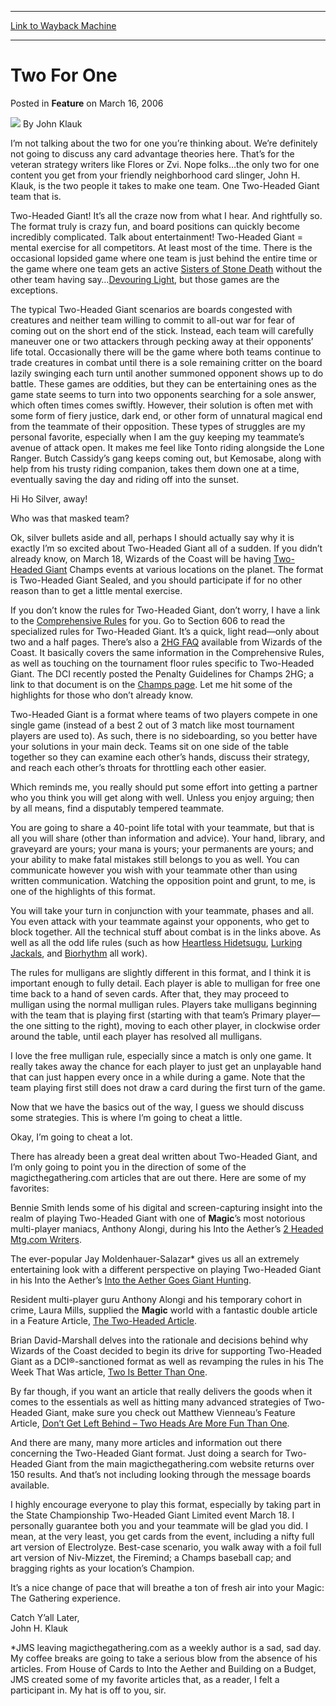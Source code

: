 
---
[Link to Wayback Machine](https://web.archive.org/web/20170809120327/http://magic.wizards.com/en/articles/archive/feature/two-one-2006-03-16)

[_metadata_:wayback_url]:- "http://magic.wizards.com/en/articles/archive/feature/two-one-2006-03-16"
[_metadata_:wayback_raw_url]:- "https://web.archive.org/web/20170809120327id_/http://magic.wizards.com/en/articles/archive/feature/two-one-2006-03-16"
[_metadata_:wayback_capture_timestamp]:- "2017-08-09 12:03:27+00:00"
[_metadata_:description]:- "I’m not talking about the two for one you’re thinking about. We’re definitely not going to discuss any card advantage theories here. That’s for the veteran strategy writers like Flores or Zvi. Nope folks…the only two for one content you get from your friendly neighborhood card slinger, John H. Klauk, is the two people it takes to make one team. One Two-Headed Giant team that is."
[_metadata_:generator]:- "Drupal 7 (http://drupal.org)"
---


Two For One
===========



 Posted in **Feature**
 on March 16, 2006 






![](https://media.magic.wizards.com/styles/auth_small/public/generic-avatar-150_334.png)
By John Klauk











I’m not talking about the two for one you’re thinking about. We’re definitely not going to discuss any card advantage theories here. That’s for the veteran strategy writers like Flores or Zvi. Nope folks…the only two for one content you get from your friendly neighborhood card slinger, John H. Klauk, is the two people it takes to make one team. One Two-Headed Giant team that is.


Two-Headed Giant! It’s all the craze now from what I hear. And rightfully so. The format truly is crazy fun, and board positions can quickly become incredibly complicated. Talk about entertainment! Two-Headed Giant = mental exercise for all competitors. At least most of the time. There is the occasional lopsided game where one team is just behind the entire time or the game where one team gets an active [Sisters of Stone Death](http://gatherer.wizards.com/Pages/Card/Details.aspx?name=Sisters+of+Stone+Death) without the other team having say…[Devouring Light](http://gatherer.wizards.com/Pages/Card/Details.aspx?name=Devouring+Light), but those games are the exceptions.


The typical Two-Headed Giant scenarios are boards congested with creatures and neither team willing to commit to all-out war for fear of coming out on the short end of the stick. Instead, each team will carefully maneuver one or two attackers through pecking away at their opponents’ life total. Occasionally there will be the game where both teams continue to trade creatures in combat until there is a sole remaining critter on the board lazily swinging each turn until another summoned opponent shows up to do battle. These games are oddities, but they can be entertaining ones as the game state seems to turn into two opponents searching for a sole answer, which often times comes swiftly. However, their solution is often met with some form of fiery justice, dark end, or other form of unnatural magical end from the teammate of their opposition. These types of struggles are my personal favorite, especially when I am the guy keeping my teammate’s avenue of attack open. It makes me feel like Tonto riding alongside the Lone Ranger. Butch Cassidy’s gang keeps coming out, but Kemosabe, along with help from his trusty riding companion, takes them down one at a time, eventually saving the day and riding off into the sunset.


Hi Ho Silver, away!


Who was that masked team?


Ok, silver bullets aside and all, perhaps I should actually say why it is exactly I’m so excited about Two-Headed Giant all of a sudden. If you didn’t already know, on March 18, Wizards of the Coast will be having [Two-Headed Giant](http://www.wizards.com/default.asp?x=events/magic/champs) Champs events at various locations on the planet. The format is Two-Headed Giant Sealed, and you should participate if for no other reason than to get a little mental exercise.


If you don’t know the rules for Two-Headed Giant, don’t worry, I have a link to the [Comprehensive Rules](http://www.wizards.com/default.asp?x=magic/rules/tourneyplayer) for you. Go to Section 606 to read the specialized rules for Two-Headed Giant. It’s a quick, light read—only about two and a half pages. There’s also a [2HG FAQ](http://www.wizards.com/default.asp?x=dci/doccenter/home) available from Wizards of the Coast. It basically covers the same information in the Comprehensive Rules, as well as touching on the tournament floor rules specific to Two-Headed Giant. The DCI recently posted the Penalty Guidelines for Champs 2HG; a link to that document is on the [Champs page](http://www.wizards.com/default.asp?x=events/magic/champs). Let me hit some of the highlights for those who don’t already know.


Two-Headed Giant is a format where teams of two players compete in one single game (instead of a best 2 out of 3 match like most tournament players are used to). As such, there is no sideboarding, so you better have your solutions in your main deck. Teams sit on one side of the table together so they can examine each other’s hands, discuss their strategy, and reach each other’s throats for throttling each other easier.


Which reminds me, you really should put some effort into getting a partner who you think you will get along with well. Unless you enjoy arguing; then by all means, find a disputably tempered teammate.


You are going to share a 40-point life total with your teammate, but that is all you will share (other than information and advice). Your hand, library, and graveyard are yours; your mana is yours; your permanents are yours; and your ability to make fatal mistakes still belongs to you as well. You can communicate however you wish with your teammate other than using written communication. Watching the opposition point and grunt, to me, is one of the highlights of this format. 


You will take your turn in conjunction with your teammate, phases and all. You even attack with your teammate against your opponents, who get to block together. All the technical stuff about combat is in the links above. As well as all the odd life rules (such as how [Heartless Hidetsugu](http://gatherer.wizards.com/Pages/Card/Details.aspx?name=Heartless+Hidetsugu), [Lurking Jackals](http://gatherer.wizards.com/Pages/Card/Details.aspx?name=Lurking+Jackals), and [Biorhythm](http://gatherer.wizards.com/Pages/Card/Details.aspx?name=Biorhythm) all work).


The rules for mulligans are slightly different in this format, and I think it is important enough to fully detail. Each player is able to mulligan for free one time back to a hand of seven cards. After that, they may proceed to mulligan using the normal mulligan rules. Players take mulligans beginning with the team that is playing first (starting with that team’s Primary player—the one sitting to the right), moving to each other player, in clockwise order around the table, until each player has resolved all mulligans.


I love the free mulligan rule, especially since a match is only one game. It really takes away the chance for each player to just get an unplayable hand that can just happen every once in a while during a game. Note that the team playing first still does not draw a card during the first turn of the game.


Now that we have the basics out of the way, I guess we should discuss some strategies. This is where I’m going to cheat a little.


Okay, I’m going to cheat a lot.


There has already been a great deal written about Two-Headed Giant, and I’m only going to point you in the direction of some of the magicthegathering.com articles that are out there. Here are some of my favorites:


Bennie Smith lends some of his digital and screen-capturing insight into the realm of playing Two-Headed Giant with one of **Magic**’s most notorious multi-player maniacs, Anthony Alongi, during his Into the Aether’s [2 Headed Mtg.com Writers](/en/articles/archive/having-serious-fun-two-headed-giant-2005-05-26).


The ever-popular Jay Moldenhauer-Salazar\* gives us all an extremely entertaining look with a different perspective on playing Two-Headed Giant in his Into the Aether’s [Into the Aether Goes Giant Hunting](/en/articles/archive/intotheaether-goes-giant-hunting-2005-01-25).


Resident multi-player guru Anthony Alongi and his temporary cohort in crime, Laura Mills, supplied the **Magic** world with a fantastic double article in a Feature Article, [The Two-Headed Article](/en/articles/archive/two-headed-article-2005-08-15).


Brian David-Marshall delves into the rationale and decisions behind why Wizards of the Coast decided to begin its drive for supporting Two-Headed Giant as a DCI®-sanctioned format as well as revamping the rules in his The Week That Was article, [Two Is Better Than One](/en/articles/archive/week-was/two-better-one-2005-08-05).


By far though, if you want an article that really delivers the goods when it comes to the essentials as well as hitting many advanced strategies of Two-Headed Giant, make sure you check out Matthew Vienneau’s Feature Article, [Don’t Get Left Behind – Two Heads Are More Fun Than One](/en/articles/archive/dont-get-left-behind-%E2%80%93-two-heads-are-more-fun-one-2005-11-07).


And there are many, many more articles and information out there concerning the Two-Headed Giant format. Just doing a search for Two-Headed Giant from the main magicthegathering.com website returns over 150 results. And that’s not including looking through the message boards available.


I highly encourage everyone to play this format, especially by taking part in the State Championship Two-Headed Giant Limited event March 18. I personally guarantee both you and your teammate will be glad you did. I mean, at the very least, you get cards from the event, including a nifty full art version of Electrolyze. Best-case scenario, you walk away with a foil full art version of Niv-Mizzet, the Firemind; a Champs baseball cap; and bragging rights as your location’s Champion.


It’s a nice change of pace that will breathe a ton of fresh air into your Magic: The Gathering experience. 


Catch Y’all Later,   
 John H. Klauk


\*JMS leaving magicthegathering.com as a weekly author is a sad, sad day. My coffee breaks are going to take a serious blow from the absence of his articles. From House of Cards to Into the Aether and Building on a Budget, JMS created some of my favorite articles that, as a reader, I felt a participant in. My hat is off to you, sir.







